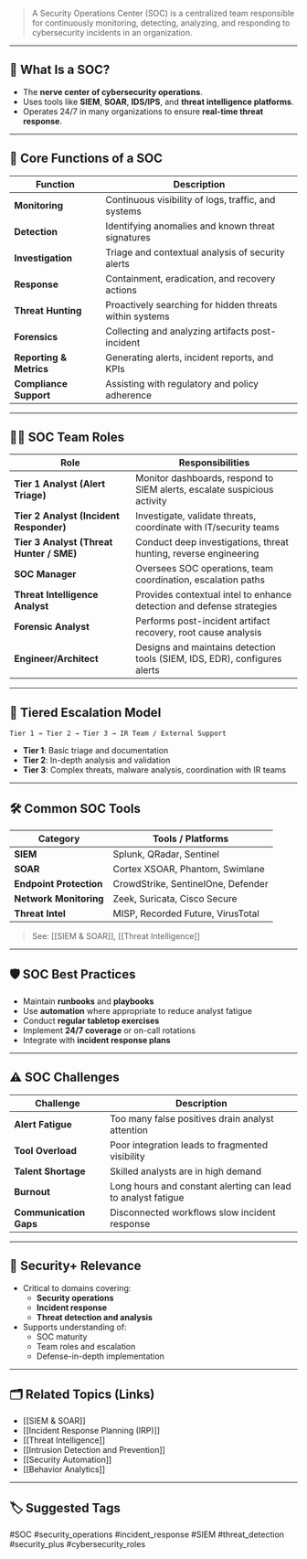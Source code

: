 > A Security Operations Center (SOC) is a centralized team responsible for continuously monitoring, detecting, analyzing, and responding to cybersecurity incidents in an organization.

---

## 📌 What Is a SOC?

- The **nerve center of cybersecurity operations**.
- Uses tools like **SIEM**, **SOAR**, **IDS/IPS**, and **threat intelligence platforms**.
- Operates 24/7 in many organizations to ensure **real-time threat response**.

---

## 🧠 Core Functions of a SOC

| Function                  | Description                                                            |
|---------------------------|------------------------------------------------------------------------|
| **Monitoring**             | Continuous visibility of logs, traffic, and systems                    |
| **Detection**              | Identifying anomalies and known threat signatures                     |
| **Investigation**          | Triage and contextual analysis of security alerts                     |
| **Response**               | Containment, eradication, and recovery actions                        |
| **Threat Hunting**         | Proactively searching for hidden threats within systems                |
| **Forensics**              | Collecting and analyzing artifacts post-incident                      |
| **Reporting & Metrics**    | Generating alerts, incident reports, and KPIs                         |
| **Compliance Support**     | Assisting with regulatory and policy adherence                        |

---

## 🧑‍💼 SOC Team Roles

| Role                        | Responsibilities                                                                 |
|-----------------------------|----------------------------------------------------------------------------------|
| **Tier 1 Analyst (Alert Triage)** | Monitor dashboards, respond to SIEM alerts, escalate suspicious activity     |
| **Tier 2 Analyst (Incident Responder)** | Investigate, validate threats, coordinate with IT/security teams        |
| **Tier 3 Analyst (Threat Hunter / SME)** | Conduct deep investigations, threat hunting, reverse engineering       |
| **SOC Manager**             | Oversees SOC operations, team coordination, escalation paths                   |
| **Threat Intelligence Analyst** | Provides contextual intel to enhance detection and defense strategies        |
| **Forensic Analyst**        | Performs post-incident artifact recovery, root cause analysis                   |
| **Engineer/Architect**      | Designs and maintains detection tools (SIEM, IDS, EDR), configures alerts       |

---

## 🔁 Tiered Escalation Model

```text
Tier 1 → Tier 2 → Tier 3 → IR Team / External Support
```

- **Tier 1**: Basic triage and documentation
- **Tier 2**: In-depth analysis and validation
- **Tier 3**: Complex threats, malware analysis, coordination with IR teams

---

## 🛠 Common SOC Tools

|Category|Tools / Platforms|
|---|---|
|**SIEM**|Splunk, QRadar, Sentinel|
|**SOAR**|Cortex XSOAR, Phantom, Swimlane|
|**Endpoint Protection**|CrowdStrike, SentinelOne, Defender|
|**Network Monitoring**|Zeek, Suricata, Cisco Secure|
|**Threat Intel**|MISP, Recorded Future, VirusTotal|

> See: [[SIEM & SOAR]], [[Threat Intelligence]]

---

## 🛡 SOC Best Practices

- Maintain **runbooks** and **playbooks**
- Use **automation** where appropriate to reduce analyst fatigue
- Conduct **regular tabletop exercises**
- Implement **24/7 coverage** or on-call rotations
- Integrate with **incident response plans**

---

## ⚠️ SOC Challenges

|Challenge|Description|
|---|---|
|**Alert Fatigue**|Too many false positives drain analyst attention|
|**Tool Overload**|Poor integration leads to fragmented visibility|
|**Talent Shortage**|Skilled analysts are in high demand|
|**Burnout**|Long hours and constant alerting can lead to analyst fatigue|
|**Communication Gaps**|Disconnected workflows slow incident response|

---

## 🧠 Security+ Relevance

- Critical to domains covering:
    - **Security operations**
    - **Incident response**
    - **Threat detection and analysis**
- Supports understanding of:
    - SOC maturity
    - Team roles and escalation
    - Defense-in-depth implementation

---

## 🗂 Related Topics (Links)

- [[SIEM & SOAR]]
- [[Incident Response Planning (IRP)]]
- [[Threat Intelligence]]
- [[Intrusion Detection and Prevention]]
- [[Security Automation]]
- [[Behavior Analytics]]

---

## 🏷 Suggested Tags

#SOC #security_operations #incident_response #SIEM #threat_detection #security_plus #cybersecurity_roles